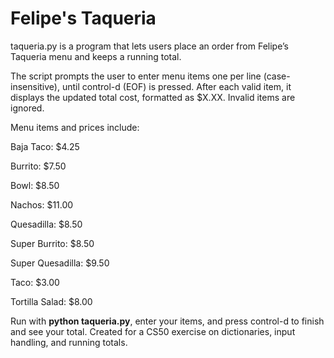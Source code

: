 # Felipe's Taqueria

taqueria.py is a program that lets users place an order from Felipe’s Taqueria menu and keeps a running total.

The script prompts the user to enter menu items one per line (case-insensitive), until control-d (EOF) is pressed.
After each valid item, it displays the updated total cost, formatted as $X.XX. Invalid items are ignored.

Menu items and prices include:

Baja Taco: $4.25

Burrito: $7.50

Bowl: $8.50

Nachos: $11.00

Quesadilla: $8.50

Super Burrito: $8.50

Super Quesadilla: $9.50

Taco: $3.00

Tortilla Salad: $8.00

Run with **python taqueria.py**, enter your items, and press control-d to finish and see your total.
Created for a CS50 exercise on dictionaries, input handling, and running totals.